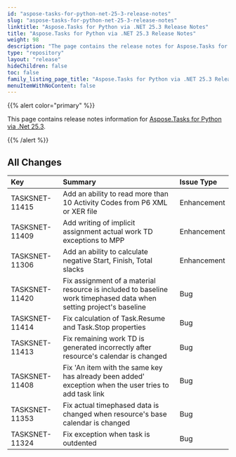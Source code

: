 ```yaml
---
id: "aspose-tasks-for-python-net-25-3-release-notes"
slug: "aspose-tasks-for-python-net-25-3-release-notes"
linktitle: "Aspose.Tasks for Python via .NET 25.3 Release Notes"
title: "Aspose.Tasks for Python via .NET 25.3 Release Notes"
weight: 98
description: "The page contains the release notes for Aspose.Tasks for Python via .NET 25.3."
type: "repository"
layout: "release"
hideChildren: false
toc: false
family_listing_page_title: "Aspose.Tasks for Python via .NET 25.3 Release Notes"
menuItemWithNoContent: false
---
```


{{% alert color="primary" %}} 

This page contains release notes information for [Aspose.Tasks for Python via .Net 25.3](https://pypi.org/project/aspose-tasks/25.3.0/).

{{% /alert %}}

## **All Changes**

|**Key**|**Summary**|**Issue Type**|
| :- | :- | :- |
| TASKSNET-11415 | Add an ability to read more than 10 Activity Codes from P6 XML or XER file | Enhancement |
| TASKSNET-11409 | Add writing of implicit assignment actual work TD exceptions to MPP | Enhancement |
| TASKSNET-11306 | Add an ability to calculate negative Start, Finish, Total slacks | Enhancement |
| TASKSNET-11420 | Fix assignment of a material resource is included to baseline work timephased data when setting project's baseline | Bug |
| TASKSNET-11414 | Fix calculation of Task.Resume and Task.Stop properties | Bug |
| TASKSNET-11413 | Fix remaining work TD is generated incorrectly after resource's calendar is changed | Bug |
| TASKSNET-11408 | Fix 'An item with the same key has already been added' exception when the user tries to add task link | Bug |
| TASKSNET-11353 | Fix actual timephased data is changed when resource's base calendar is changed | Bug |
| TASKSNET-11324 | Fix exception when task is outdented | Bug |
